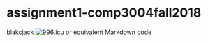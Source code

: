 # assignment1-comp3004fall2018
blakcjack
<a href="https://996.icu"><img src="https://img.shields.io/badge/link-996.icu-red.svg" alt="996.icu" /></a>
or equivalent Markdown code

